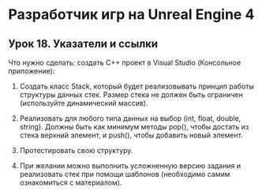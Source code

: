 # Разработчик игр на Unreal Engine 4

## Урок 18. Указатели и ссылки
Что нужно сделать:
создать C++ проект в Visual Studio (Консольное приложение):

1. Создать класс Stack, который будет реализовывать принцип работы структуры данных стек. Размер стека не должен быть ограничен (используйте динамический массив).

2. Реализовать для любого типа данных на выбор (int, float, double, string). Должны быть как минимум методы pop(), чтобы достать из стека верхний элемент, и push(), чтобы добавить новый элемент.

3. Протестировать свою структуру.

4. При желании можно выполнить усложненную версию задания и реализовать стек при помощи шаблонов (необходимо самим ознакомиться с материалом).